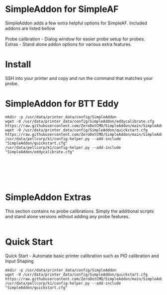 # SimpleAddon for SimpleAF
SimpleAddon adds a few extra helpful options for SimpleAF. Included addons are listed bellow
<br><br>
Probe calibration - Dialog window for easier probe setup for probes.<br>
Extras - Stand alone addon options for various extra features.




# Install
SSH into your printer and copy and run the command that matches your probe.



# SimpleAddon for BTT Eddy

```
mkdir -p /usr/data/printer_data/config/SimpleAddon
wget -O /usr/data/printer_data/config/SimpleAddon/eddycalibrate.cfg https://raw.githubusercontent.com/ZeroDotCMD/SimpleAddon/main/SimpleAddon/eddycalibrate.cfg
wget -O /usr/data/printer_data/config/SimpleAddon/quickstart.cfg https://raw.githubusercontent.com/ZeroDotCMD/SimpleAddon/main/SimpleAddon/quickstart.cfg
/usr/data/pellcorp/k1/config-helper.py --add-include "SimpleAddon/quickstart.cfg"
/usr/data/pellcorp/k1/config-helper.py --add-include "SimpleAddon/eddycalibrate.cfg"
```

<br><br><br><br>

# SimpleAddon Extras
This section contains no probe calibrations. Simply the additional scripts and stand alone versions without adding any probe features.
<br><br>

# Quick Start
Quick Start - Automate basic printer calibration such as PID calibration and Input Shaping

```
mkdir -p /usr/data/printer_data/config/SimpleAddon
wget -O /usr/data/printer_data/config/SimpleAddon/quickstart.cfg https://raw.githubusercontent.com/ZeroDotCMD/SimpleAddon/main/SimpleAddon/quickstart.cfg
/usr/data/pellcorp/k1/config-helper.py --add-include "SimpleAddon/quickstart.cfg"
```
